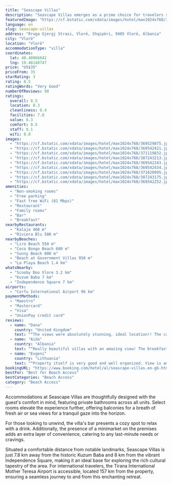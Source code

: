 ```yaml
---
title: "Seascape Villas"
description: "Seascape Villas emerges as a prime choice for travelers seeking a serene getaway in Vlorë, strategically positioned a mere stone's throw from the pristine Liro Beach and within easy reach of both Coco Bongo and Sunny Beach."
featuredImage: "https://cf.bstatic.com/xdata/images/hotel/max1024x768/369529875.jpg?k=6b06907e2e970a613b2e9582d1bebbcc9dcd8971947720ef7e1d7446a79033bc&o=&hp=1"
language: en
slug: seascape-villas
address: "Rruga Gjergj Strasi, Vlorë, Shqipëri, 9405 Vlorë, Albania"
city: "Vlorë"
location: "Vlorë"
accommodationType: "villa"
coordinates:
  lat: 40.40966642
  lng: 19.48140747
price: "US$35"
priceFrom: 35
starRating: 3
rating: 8.5
ratingWords: "Very Good"
numberOfReviews: 98
ratings:
  overall: 8.5
  location: 8.3
  cleanliness: 8.4
  facilities: 7.8
  value: 8.3
  comfort: 8.5
  staff: 9.1
  wifi: 8.8
images:
  - "https://cf.bstatic.com/xdata/images/hotel/max1024x768/369529875.jpg?k=6b06907e2e970a613b2e9582d1bebbcc9dcd8971947720ef7e1d7446a79033bc&o=&hp=1"
  - "https://cf.bstatic.com/xdata/images/hotel/max1024x768/369542421.jpg?k=02a31df00b4199ba31cd5e4559cb1e35f7ccbba9bfbba1f0a61ca399a16d1e0f&o=&hp=1"
  - "https://cf.bstatic.com/xdata/images/hotel/max1024x768/371119832.jpg?k=5c735b3dfd663ba8b75164e5f9618989423699b1e57fe00bd826da9b42132624&o=&hp=1"
  - "https://cf.bstatic.com/xdata/images/hotel/max1024x768/387243213.jpg?k=4431d1c8038e82c24d9338072e9b14650ef2f7faa130ecfdd234995542e95a59&o=&hp=1"
  - "https://cf.bstatic.com/xdata/images/hotel/max1024x768/369542243.jpg?k=0f96c160fccac94a8c09c1b15b404370905877f8cfe6bf6c52120e84a648e2d6&o=&hp=1"
  - "https://cf.bstatic.com/xdata/images/hotel/max1024x768/369542434.jpg?k=ef0c7dce576c585b4fbee5fa5c1e3000225d18455ebf0c5aeb4df2feb6950a25&o=&hp=1"
  - "https://cf.bstatic.com/xdata/images/hotel/max1024x768/371620995.jpg?k=8f78a27482b30a82c9c7623c967a9e7e9268aaa59dd96a8bbd17cbb156fe08ef&o=&hp=1"
  - "https://cf.bstatic.com/xdata/images/hotel/max1024x768/387243175.jpg?k=a3cfac1f1f936eba4f6a42c92afb41d5f2731d5470d4fb6336330858e9cf8c19&o=&hp=1"
  - "https://cf.bstatic.com/xdata/images/hotel/max1024x768/369542252.jpg?k=b193b22afc565cb2efcefdf3b833930edabb4904a087ca3786d4497942f779c5&o=&hp=1"
amenities:
  - "Non-smoking rooms"
  - "Free parking"
  - "Fast free WiFi (81 Mbps)"
  - "Restaurant"
  - "Family rooms"
  - "Bar"
  - "Breakfast"
nearbyRestaurants:
  - "Kalaja 400 m"
  - "Riviera Blu 500 m"
nearbyBeaches:
  - "Liro Beach 550 m"
  - "Coco Bongo Beach 600 m"
  - "Sunny Beach 800 m"
  - "Beach at Government Villas 950 m"
  - "La Playa Beach 1.4 km"
whatsNearby:
  - "Scooby Doo Vlore 3.2 km"
  - "Kuzum Baba 7 km"
  - "Independence Square 7 km"
airports:
  - "Corfu International Airport 96 km"
paymentMethods:
  - "Maestro"
  - "Mastercard"
  - "Visa"
  - "UnionPay credit card"
reviews:
  - name: "Dana"
    country: "United Kingdom"
    text: "“The views were absolutely stunning, ideal location!! The carpark was definitely a bonus. Lovely and clean with air con rooms. Super helpful and amazing staff.”"
  - name: "Aida"
    country: "Albania"
    text: "“Really beautiful villas with an amazing view! The breakfast was delicious :)”"
  - name: "Evgeni"
    country: "Lithuania"
    text: "“Property itself is very good and well organized. View is amazing. Villa is clean, has all needful features. Parking is on the spot. Breakfast was also a big advantage. Staff is very polite and willing to help”"
bookingURL: "https://www.booking.com/hotel/al/seascape-villas.en-gb.html?aid=8035640"
bestFor: "Best for Beach Access"
bestCategories: "Beach Access"
category: "Beach Access"
---
```


Accommodations at Seascape Villas are thoughtfully designed with the guest's comfort in mind, featuring private bathrooms across all units. Select rooms elevate the experience further, offering balconies for a breath of fresh air or sea views for a tranquil gaze into the horizon.

For those looking to unwind, the villa's bar presents a cozy spot to relax with a drink. Additionally, the presence of a minimarket on the premises adds an extra layer of convenience, catering to any last-minute needs or cravings.

Situated a comfortable distance from notable landmarks, Seascape Villas is just 7.8 km away from the historic Kuzum Baba and 8 km from the vibrant Independence Square, making it an ideal base for exploring the rich cultural tapestry of the area. For international travelers, the Tirana International Mother Teresa Airport is accessible, located 157 km from the property, ensuring a seamless journey to and from this enchanting retreat.